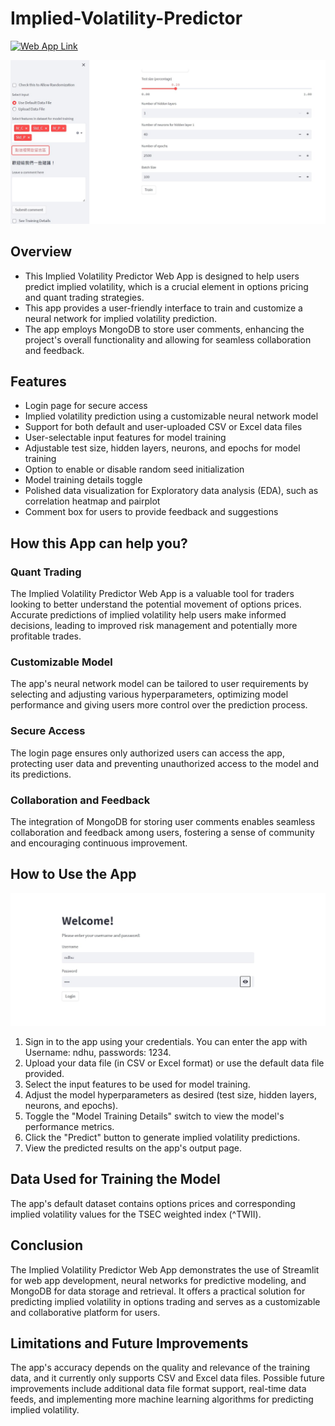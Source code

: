 # Implied-Volatility-Predictor
[![Web App Link](https://static.streamlit.io/badges/streamlit_badge_black_white.svg)](https://kuanlinbilly-implied-volatility-predictor-login-app-1f7re4.streamlit.app/)

<div align=center>
<img src="https://github.com/KuanlinBilly/Implied-Volatility-Predictor/blob/main/img-folder/webapp.jpg">
</div>

## Overview
* This Implied Volatility Predictor Web App is designed to help users predict implied volatility, which is a crucial element in options pricing and quant trading strategies.   
* This app provides a user-friendly interface to train and customize a neural network for implied volatility prediction. 
* The app employs MongoDB to store user comments, enhancing the project's overall functionality and allowing for seamless collaboration and feedback.

## Features
* Login page for secure access
* Implied volatility prediction using a customizable neural network model
* Support for both default and user-uploaded CSV or Excel data files
* User-selectable input features for model training
* Adjustable test size, hidden layers, neurons, and epochs for model training
* Option to enable or disable random seed initialization
* Model training details toggle
* Polished data visualization for Exploratory data analysis (EDA), such as correlation heatmap and pairplot
* Comment box for users to provide feedback and suggestions

## How this App can help you?
### Quant Trading
The Implied Volatility Predictor Web App is a valuable tool for traders looking to better understand the potential movement of options prices. Accurate predictions of implied volatility help users make informed decisions, leading to improved risk management and potentially more profitable trades.

### Customizable Model
The app's neural network model can be tailored to user requirements by selecting and adjusting various hyperparameters, optimizing model performance and giving users more control over the prediction process.

### Secure Access
The login page ensures only authorized users can access the app, protecting user data and preventing unauthorized access to the model and its predictions.

### Collaboration and Feedback
The integration of MongoDB for storing user comments enables seamless collaboration and feedback among users, fostering a sense of community and encouraging continuous improvement.

## How to Use the App
<div align=center>
<img src="https://github.com/KuanlinBilly/Implied-Volatility-Predictor/blob/main/img-folder/login.jpg">
</div>

1. Sign in to the app using your credentials. You can enter the app with Username: ndhu, passwords: 1234.   
2. Upload your data file (in CSV or Excel format) or use the default data file provided.   
3. Select the input features to be used for model training.    
4. Adjust the model hyperparameters as desired (test size, hidden layers, neurons, and epochs).   
5. Toggle the "Model Training Details" switch to view the model's performance metrics.    
6. Click the "Predict" button to generate implied volatility predictions.    
7. View the predicted results on the app's output page.    

## Data Used for Training the Model
The app's default dataset contains options prices and corresponding implied volatility values for the TSEC weighted index (^TWII).

## Conclusion
The Implied Volatility Predictor Web App demonstrates the use of Streamlit for web app development, neural networks for predictive modeling, and MongoDB for data storage and retrieval. It offers a practical solution for predicting implied volatility in options trading and serves as a customizable and collaborative platform for users.

## Limitations and Future Improvements
The app's accuracy depends on the quality and relevance of the training data, and it currently only supports CSV and Excel data files. Possible future improvements include additional data file format support, real-time data feeds, and implementing more machine learning algorithms for predicting implied volatility.
